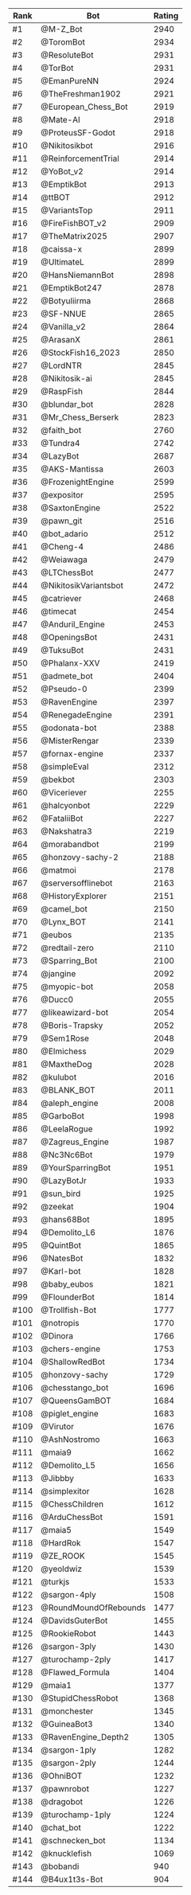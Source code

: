 Rank|Bot|Rating
---|---|---
#1|@M-Z_Bot|2940
#2|@ToromBot|2934
#3|@ResoluteBot|2931
#4|@TorBot|2931
#5|@EmanPureNN|2924
#6|@TheFreshman1902|2921
#7|@European_Chess_Bot|2919
#8|@Mate-AI|2918
#9|@ProteusSF-Godot|2918
#10|@Nikitosikbot|2916
#11|@ReinforcementTrial|2914
#12|@YoBot_v2|2914
#13|@EmptikBot|2913
#14|@ttBOT|2912
#15|@VariantsTop|2911
#16|@FireFishBOT_v2|2909
#17|@TheMatrix2025|2907
#18|@caissa-x|2899
#19|@UltimateL|2899
#20|@HansNiemannBot|2898
#21|@EmptikBot247|2878
#22|@Botyuliirma|2868
#23|@SF-NNUE|2865
#24|@Vanilla_v2|2864
#25|@ArasanX|2861
#26|@StockFish16_2023|2850
#27|@LordNTR|2845
#28|@Nikitosik-ai|2845
#29|@RaspFish|2844
#30|@blundar_bot|2828
#31|@Mr_Chess_Berserk|2823
#32|@faith_bot|2760
#33|@Tundra4|2742
#34|@LazyBot|2687
#35|@AKS-Mantissa|2603
#36|@FrozenightEngine|2599
#37|@expositor|2595
#38|@SaxtonEngine|2522
#39|@pawn_git|2516
#40|@bot_adario|2512
#41|@Cheng-4|2486
#42|@Weiawaga|2479
#43|@LTChessBot|2477
#44|@NikitosikVariantsbot|2472
#45|@catriever|2468
#46|@timecat|2454
#47|@Anduril_Engine|2453
#48|@OpeningsBot|2431
#49|@TuksuBot|2431
#50|@Phalanx-XXV|2419
#51|@admete_bot|2404
#52|@Pseudo-0|2399
#53|@RavenEngine|2397
#54|@RenegadeEngine|2391
#55|@odonata-bot|2388
#56|@MisterRengar|2339
#57|@fornax-engine|2337
#58|@simpleEval|2312
#59|@bekbot|2303
#60|@Viceriever|2255
#61|@halcyonbot|2229
#62|@FataliiBot|2227
#63|@Nakshatra3|2219
#64|@morabandbot|2199
#65|@honzovy-sachy-2|2188
#66|@matmoi|2178
#67|@serversofflinebot|2163
#68|@HistoryExplorer|2151
#69|@camel_bot|2150
#70|@Lynx_BOT|2141
#71|@eubos|2135
#72|@redtail-zero|2110
#73|@Sparring_Bot|2100
#74|@jangine|2092
#75|@myopic-bot|2058
#76|@Ducc0|2055
#77|@likeawizard-bot|2054
#78|@Boris-Trapsky|2052
#79|@Sem1Rose|2048
#80|@Elmichess|2029
#81|@MaxtheDog|2028
#82|@kulubot|2016
#83|@BLANK_BOT|2011
#84|@aleph_engine|2008
#85|@GarboBot|1998
#86|@LeelaRogue|1992
#87|@Zagreus_Engine|1987
#88|@Nc3Nc6Bot|1979
#89|@YourSparringBot|1951
#90|@LazyBotJr|1933
#91|@sun_bird|1925
#92|@zeekat|1904
#93|@hans68Bot|1895
#94|@Demolito_L6|1876
#95|@QuintBot|1865
#96|@NatesBot|1832
#97|@Karl-bot|1828
#98|@baby_eubos|1821
#99|@FlounderBot|1814
#100|@Trollfish-Bot|1777
#101|@notropis|1770
#102|@Dinora|1766
#103|@chers-engine|1753
#104|@ShallowRedBot|1734
#105|@honzovy-sachy|1729
#106|@chesstango_bot|1696
#107|@QueensGamBOT|1684
#108|@piglet_engine|1683
#109|@Virutor|1676
#110|@AshNostromo|1663
#111|@maia9|1662
#112|@Demolito_L5|1656
#113|@Jibbby|1633
#114|@simplexitor|1628
#115|@ChessChildren|1612
#116|@ArduChessBot|1591
#117|@maia5|1549
#118|@HardRok|1547
#119|@ZE_ROOK|1545
#120|@yeoldwiz|1539
#121|@turkjs|1533
#122|@sargon-4ply|1508
#123|@RoundMoundOfRebounds|1477
#124|@DavidsGuterBot|1455
#125|@RookieRobot|1443
#126|@sargon-3ply|1430
#127|@turochamp-2ply|1417
#128|@Flawed_Formula|1404
#129|@maia1|1377
#130|@StupidChessRobot|1368
#131|@monchester|1345
#132|@GuineaBot3|1340
#133|@RavenEngine_Depth2|1305
#134|@sargon-1ply|1282
#135|@sargon-2ply|1244
#136|@OhniBOT|1232
#137|@pawnrobot|1227
#138|@dragobot|1226
#139|@turochamp-1ply|1224
#140|@chat_bot|1222
#141|@schnecken_bot|1134
#142|@knucklefish|1069
#143|@bobandi|940
#144|@B4ux1t3s-Bot|904

